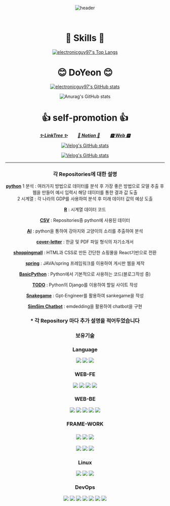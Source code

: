 <div align="center">
  
  ![header](https://capsule-render.vercel.app/api?type=cylinder&color=F0F8FF&height=150&section=header&text=Electronicguy97&fontColor=000000&fontSize=70&animation=fadeIn&fontAlignY=55)
  
<br>

# 🤺 Skills 🤺
[![electronicguy97's Top Langs](https://github-readme-stats.vercel.app/api/top-langs/?username=electronicguy97&layout=compact&theme=dark)](https://github.com/anuraghazra/github-readme-stats)

# 😊 DoYeon 😊
[![electronicguy97's GitHub stats](https://github-readme-stats.vercel.app/api?username=electronicguy97&show_icons=true&theme=dark)](https://github.com/anuraghazra/github-readme-stats#gh-dark-mode-only)

![Anurag's GitHub stats](https://github-readme-stats.vercel.app/api?username=electronicguy97&show_icons=true&theme=merko)

# 👍 self-promotion 👍
[***✨ LinkTree ✨***](https://linktr.ee/jayce_97)
  [***📄 Notion 📄***](https://jayce97.notion.site/jayce97/Resume-5bd13fbff11d491dbe1b5dd0e9ae2a0f)
  [***🅿️ Web 🅿️***](https://doyeon.netlify.app/)

[![Velog's GitHub stats](https://velog-readme-2.vercel.app/api/badge-stats?name=jayce_97)](https://velog.io/@jayce_97)

[![Velog's GitHub stats](https://velog-readme-stats.vercel.app/api?name=jayce_97)](https://velog-readme-stats.vercel.app/api/redirect?name=jayce_97)

---

### 각 Repositories에 대한 설명
**[python](https://github.com/electronicguy97/python)**
	1 분석 : 여러가지 방법으로 데이터를 분석 후 가장 좋은 방법으로 모델 추출 후 웹을 만들어 예시 입력시 해당 데이터를 통한 결과 값 도출 <br>
	2 시계열 : 각 나라의 GDP를 사용하여 분석 후 미래 데이터 값의 예상 도출

**[R](https://github.com/electronicguy97/R)** : 시계열 데이터 코드

**[CSV](https://github.com/electronicguy97/csv)** : Repositories중 python에 사용된 데이터

**[AI](https://github.com/electronicguy97/AI)** : python을 통하여 강아지와 고양이의 소리를 추출하여 분석

**[cover-letter](https://github.com/electronicguy97/cover-letter)** : 한글 및 PDF 파일 형식의 자기소개서

**[shoppingmall](https://github.com/electronicguy97/shoppingmall)** : HTML과 CSS로 만든 간단한 쇼핑몰을 React기반으로 전환

**[spring](https://github.com/electronicguy97/spring)** : JAVA/spring 프레임워크를 이용하여 게시판 웹을 제작

**[BasicPython](https://github.com/electronicguy97/)** : Python에서 기본적으로 사용하는 코드(블로그작성 중)

**[TODO](https://github.com/electronicguy97/todo)** : Python의 Django를 이용하여 할일 사이트 작성

**[Snakegame](https://github.com/electronicguy97/snakegame)** : Gpt-Engineer를 활용하여 sankegame을 작성

**[SimSim Chatbot](https://github.com/electronicguy97/SimSim_chatbot)** : emdedding을 활용하여 chatbot을 구현

### * 각 Repository 마다 추가 설명을 적어두었습니다

### 보유기술

<h3>Language</h3>

<img src = "https://img.shields.io/badge/c++-00599C?style=for-the-badge&logo=c%2B%2B&logoColor=white">
<img src = "https://img.shields.io/badge/python-3776AB?style=for-the-badge&logo=python&logoColor=white">
<img src = "https://img.shields.io/badge/Java-007396?&style=for-the-badge&logo=Java&logoColor=white">

<h3>WEB-FE</h3>

<img src = "https://img.shields.io/badge/html5-E34F26?style=for-the-badge&logo=html5&logoColor=white">
<img src = "https://img.shields.io/badge/css-1572B6?style=for-the-badge&logo=css3&logoColor=white">
<img src = "https://img.shields.io/badge/javascript-F7DF1E?style=for-the-badge&logo=javascript&logoColor=black">
<img src = "https://img.shields.io/badge/jquery-0769AD?style=for-the-badge&logo=jquery&logoColor=white">

<h3>WEB-BE</h3>

<img src="https://img.shields.io/badge/MySQL-FF69B4?style=plastic&logo=#4353FF&logoColor=FFFFFF"/></a>
<img src="https://img.shields.io/badge/Oracle-FF69B4?style=plastic&logo=#4353FF&logoColor=FFFFFF"/></a>
<img src="https://img.shields.io/badge/SQLite-FF69B4?style=plastic&logo=#4353FF&logoColor=FFFFFF"/></a>
<img src="https://img.shields.io/badge/Tomcat-FF69B4?style=plastic&logo=#4353FF&logoColor=FFFFFF"/></a>
<img src="https://img.shields.io/badge/Mybatis-FF69B4?style=plastic&logo=#4353FF&logoColor=FFFFFF"/></a>

<h3>FRAME-WORK<h3>
	
<img src="https://img.shields.io/badge/Sklearn-FFFACD?style=plastic&logo=#4353FF&logoColor=FFFFFF"/></a>
<img src="https://img.shields.io/badge/TensorFlow-FFFACD?style=plastic&logo=#4353FF&logoColor=FFFFFF"/></a>
<img src="https://img.shields.io/badge/PyTorch-FFFACD?style=plastic&logo=#4353FF&logoColor=FFFFFF"/></a>

<img src="https://img.shields.io/badge/Django-F0F8FF?style=plastic&logo=#4353FF&logoColor=FFFFFF"/></a>
<img src="https://img.shields.io/badge/Flask-F0F8FF?style=plastic&logo=#4353FF&logoColor=FFFFFF"/></a>
<img src="https://img.shields.io/badge/Spring-F0F8FF?style=plastic&logo=#4353FF&logoColor=FFFFFF"/></a>

<h3>Linux</h3>

<img src="https://img.shields.io/badge/Ubuntu-FFFFFF?style=plastic&logo=#4353FF&logoColor=FFFFFF"/></a>
<img src="https://img.shields.io/badge/CentOS-FFFFFF?style=plastic&logo=#4353FF&logoColor=FFFFFF"/></a>
<img src="https://img.shields.io/badge/Fedora-FFFFFF?style=plastic&logo=#4353FF&logoColor=FFFFFF"/></a>

<h3>DevOps</h3>

<a href="https://git-scm.com/" onClick=""><img src="https://img.shields.io/badge/Git-F05032?style=flat-square&logo=Git&logoColor=white"/></a>
<a href="https://github.com/" onClick=""><img src="https://img.shields.io/badge/GitHub-181717?style=flat-square&logo=GitHub&logoColor=white"/></a>
<a href="https://www.notion.so/ko-kr" onClick=""><img src="https://img.shields.io/badge/Notion-000000?style=flat-square&logo=Notion&logoColor=white"/></a>
<a href="https://www.linux.org/" onClick=""><img src="https://img.shields.io/badge/Linux-FCC624?style=flat-square&logo=Linux&logoColor=white"/></a>
<a href="https://en.wikipedia.org/wiki/Shell_script" onClick=""><img src="https://img.shields.io/badge/Shell-5391FE?style=flat-square&logo=PowerShell&logoColor=white"/></a>
<a href="https://visualstudio.microsoft.com/ko/" onClick=""><img src="https://img.shields.io/badge/VS-5C2D91?style=flat-square&logo=Visual Studio&logoColor=white"/></a>
<a href="https://code.visualstudio.com/" onClick=""><img src="https://img.shields.io/badge/VSC-007ACC?style=flat-square&logo=Visual Studio Code&logoColor=white"/></a>

